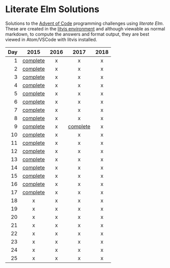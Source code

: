 # Literate Elm Solutions

Solutions to the [Advent of Code](http://adventofcode.com) programming challenges using _literate Elm_.
These are created in the [litvis environment](https://github.com/gicentre/litvis) and although viewable as normal markdown, to compute the answers and format output, they are best viewed in Atom/VSCode with litvis installed.

| Day |          2015           | 2016 |          2017           | 2018 |
| --: | :---------------------: | :--: | :---------------------: | :--: |
|   1 | [complete](d01_2015.md) |  x   |            x            |  x   |
|   2 | [complete](d02_2015.md) |  x   |            x            |  x   |
|   3 | [complete](d03_2015.md) |  x   |            x            |  x   |
|   4 | [complete](d04_2015.md) |  x   |            x            |  x   |
|   5 | [complete](d05_2015.md) |  x   |            x            |  x   |
|   6 | [complete](d06_2015.md) |  x   |            x            |  x   |
|   7 | [complete](d07_2015.md) |  x   |            x            |  x   |
|   8 | [complete](d08_2015.md) |  x   |            x            |  x   |
|   9 | [complete](d09_2015.md) |  x   | [complete](d09_2017.md) |  x   |
|  10 | [complete](d10_2015.md) |  x   |            x            |  x   |
|  11 | [complete](d11_2015.md) |  x   |            x            |  x   |
|  12 | [complete](d12_2015.md) |  x   |            x            |  x   |
|  13 | [complete](d13_2015.md) |  x   |            x            |  x   |
|  14 | [complete](d14_2015.md) |  x   |            x            |  x   |
|  15 | [complete](d15_2015.md) |  x   |            x            |  x   |
|  16 | [complete](d16_2015.md) |  x   |            x            |  x   |
|  17 | [complete](d17_2015.md) |  x   |            x            |  x   |
|  18 |            x            |  x   |            x            |  x   |
|  19 |            x            |  x   |            x            |  x   |
|  20 |            x            |  x   |            x            |  x   |
|  21 |            x            |  x   |            x            |  x   |
|  22 |            x            |  x   |            x            |  x   |
|  23 |            x            |  x   |            x            |  x   |
|  24 |            x            |  x   |            x            |  x   |
|  25 |            x            |  x   |            x            |  x   |
